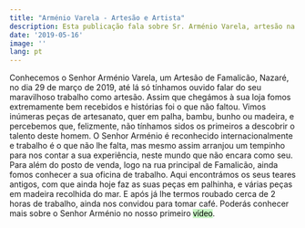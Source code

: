 ```yaml
---
title: "Arménio Varela - Artesão e Artista"
description: Esta publicação fala sobre Sr. Arménio Varela, artesão na zona de Famalicão, Nazaré. E dos seus trabalhos com madeira.
date: '2019-05-16'
image: ''
lang: pt
---
```



Conhecemos o Senhor Arménio Varela, um Artesão de Famalicão, Nazaré,  no dia 29 de março de 2019, até lá só tínhamos ouvido falar do seu maravilhoso trabalho como artesão. Assim que chegámos à sua loja fomos extremamente bem recebidos e histórias foi o que não faltou.
Vimos inúmeras peças de artesanato, quer em palha, bambu, bunho ou madeira, e percebemos que, felizmente, não tínhamos sidos os primeiros a descobrir o talento deste homem. O Senhor Arménio é reconhecido internacionalmente e trabalho é o que não lhe falta, mas mesmo assim arranjou um tempinho para nos contar a sua experiência, neste mundo que não encara como seu.
Para além do posto de venda, logo na rua principal de Famalicão, ainda fomos conhecer a sua oficina de trabalho. Aqui encontrámos os seus teares antigos, com que ainda hoje faz as suas peças em palhinha, e várias peças em madeira recolhida do mar.
E após já lhe termos roubado cerca de 2 horas de trabalho, ainda nos convidou para tomar café.
Poderás conhecer mais sobre o Senhor Arménio no nosso primeiro <a style="text-decoration: none; background-color: #C8F7C5; color: black; font-family: Verdana, sans-serif;" href="/videos#one">vídeo</a>. 
